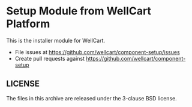Setup Module from WellCart Platform
=========================

This is the installer module for WellCart.

- File issues at https://github.com/wellcart/component-setup/issues
- Create pull requests against https://github.com/wellcart/component-setup

LICENSE
-------

The files in this archive are released under the 3-clause BSD license.


